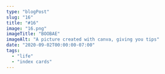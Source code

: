 ```yaml
---
type: "blogPost"
slug: "16"
title: "#16"
image: "16.png"
imageTitle: "BOOBAE"
imageAlt: "A picture created with canva, giving you tips"
date: "2020-09-02T00:00:00-07:00"
tags:
  - "life"
  - "index cards"
---
```


